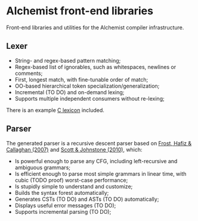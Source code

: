 # Alchemist front-end libraries
Front-end libraries and utilities for the Alchemist compiler infrastructure.

## Lexer
- String- and regex-based pattern matching;
- Regex-based list of ignorables, such as whitespaces, newlines or comments;
- First, longest match, with fine-tunable order of match;
- OO-based hierarchical token specialization/generalization;
- Incremental (TO DO) and on-demand lexing;
- Supports multiple independent consumers without re-lexing;

There is an example [C lexicon](examples/C/lexicon.py) included.

## Parser
The generated parser is a recursive descent parser based on [Frost, Hafiz & Callaghan (2007)](https://doi.org/10.3115/1621410.1621425) and [Scott & Johnstone (2010)](https://doi.org/10.1016/j.entcs.2010.08.041), which:
- Is powerful enough to parse any CFG, including left-recursive and ambiguous grammars;
- Is efficient enough to parse most simple grammars in linear time, with cubic (TODO proof) worst-case performance;
- Is stupidly simple to understand and customize;
- Builds the syntax forest automatically;
- Generates CSTs (TO DO) and ASTs (TO DO) automatically;
- Displays useful error messages (TO DO);
- Supports incremental parsing (TO DO);
